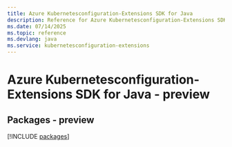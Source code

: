 ```yaml
---
title: Azure Kubernetesconfiguration-Extensions SDK for Java
description: Reference for Azure Kubernetesconfiguration-Extensions SDK for Java
ms.date: 07/14/2025
ms.topic: reference
ms.devlang: java
ms.service: kubernetesconfiguration-extensions
---
```

# Azure Kubernetesconfiguration-Extensions SDK for Java - preview
## Packages - preview
[!INCLUDE [packages](kubernetesconfiguration-extensions-index.md)]